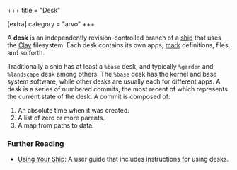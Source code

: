 +++
title = "Desk"

[extra]
category = "arvo"
+++

A **desk** is an independently revision-controlled branch of a [ship](/reference/glossary/ship) that uses the [Clay](/reference/glossary/clay) filesystem. Each desk contains its own apps, [mark](/reference/glossary/mark) definitions, files, and so forth.

Traditionally a ship has at least a `%base` desk, and typically `%garden` and `%landscape` desk among others. The `%base` desk has the kernel and base system software, while other desks are usually each for different apps. A desk is a series of numbered commits, the most recent of which represents the current state of the desk. A commit is composed of:

1. An absolute time when it was created.
2. A list of zero or more parents.
3. A map from paths to data.

### Further Reading

- [Using Your Ship](https://urbit.org/using/os/filesystem): A user guide that includes instructions for using desks.
